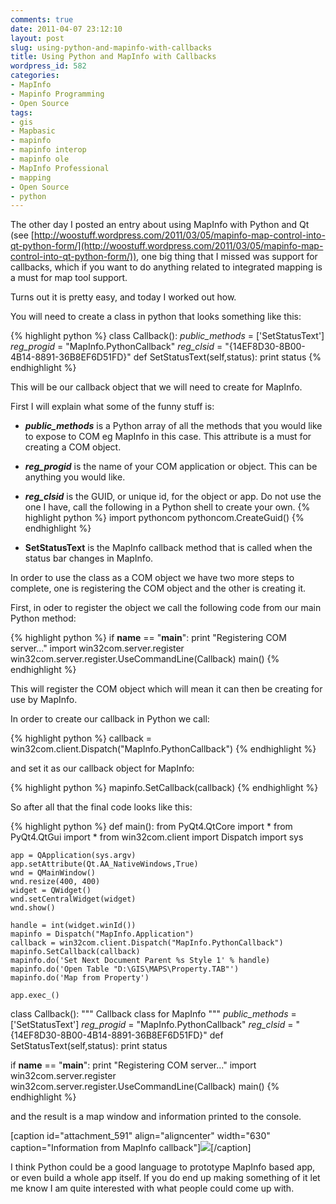 ```yaml
---
comments: true
date: 2011-04-07 23:12:10
layout: post
slug: using-python-and-mapinfo-with-callbacks
title: Using Python and MapInfo with Callbacks
wordpress_id: 582
categories:
- MapInfo
- Mapinfo Programming
- Open Source
tags:
- gis
- Mapbasic
- mapinfo
- mapinfo interop
- mapinfo ole
- MapInfo Professional
- mapping
- Open Source
- python
---
```


The other day I posted an entry about using MapInfo with Python and Qt (see [http://woostuff.wordpress.com/2011/03/05/mapinfo-map-control-into-qt-python-form/](http://woostuff.wordpress.com/2011/03/05/mapinfo-map-control-into-qt-python-form/)), one big thing that I missed was support for callbacks, which if you want to do anything related to integrated mapping is a must for map tool support.

Turns out it is pretty easy, and today I worked out how.

You will need to create a class in python that looks something like this:

{% highlight python %}
class Callback():
    _public_methods_ = ['SetStatusText']
    _reg_progid_ = "MapInfo.PythonCallback"
    _reg_clsid_ = "{14EF8D30-8B00-4B14-8891-36B8EF6D51FD}"
    def SetStatusText(self,status):
        print status
{% endhighlight %}

This will be our callback object that we will need to create for MapInfo.

First I will explain what some of the funny stuff is:



	
  * **_public_methods_** is a Python array of all the methods that you would like to expose to COM eg MapInfo in this case. This attribute is a must for creating a COM object.

	
  * **_reg_progid_** is the name of your COM application or object.  This can be anything you would like.

	
  * **_reg_clsid_** is the GUID, or unique id, for the object or app.  Do not use the one I have, call the following in a Python shell to create your own.
{% highlight python %}
         import pythoncom
         pythoncom.CreateGuid()
         {% endhighlight %}

	
  * **SetStatusText** is the MapInfo callback method that is called when the status bar changes in MapInfo.


In order to use the class as a COM object we have two more steps to complete, one is registering the COM object and the other is creating it.

First, in oder to register the object we call the following code from our main Python method:

{% highlight python %}
if __name__ == "__main__":
    print "Registering COM server..."
    import win32com.server.register
    win32com.server.register.UseCommandLine(Callback)
    main()
{% endhighlight %}

This will register the COM object which will mean it can then be creating for use by MapInfo.

In order to create our callback in Python we call:

{% highlight python %}
callback = win32com.client.Dispatch("MapInfo.PythonCallback")
{% endhighlight %}

and set it as our callback object for MapInfo:

{% highlight python %}
mapinfo.SetCallback(callback)
{% endhighlight %}

So after all that the final code looks like this:

{% highlight python %}
def main():
    from PyQt4.QtCore import *
    from PyQt4.QtGui import *
    from win32com.client import Dispatch
    import sys

    app = QApplication(sys.argv)
    app.setAttribute(Qt.AA_NativeWindows,True)
    wnd = QMainWindow()
    wnd.resize(400, 400)
    widget = QWidget()
    wnd.setCentralWidget(widget)
    wnd.show()

    handle = int(widget.winId())
    mapinfo = Dispatch("MapInfo.Application")
    callback = win32com.client.Dispatch("MapInfo.PythonCallback")
    mapinfo.SetCallback(callback)
    mapinfo.do('Set Next Document Parent %s Style 1' % handle)
    mapinfo.do('Open Table "D:\GIS\MAPS\Property.TAB"')
    mapinfo.do('Map from Property')

    app.exec_()

class Callback():
    """ Callback class for MapInfo """
    _public_methods_ = ['SetStatusText']
    _reg_progid_ = "MapInfo.PythonCallback"
    _reg_clsid_ = "{14EF8D30-8B00-4B14-8891-36B8EF6D51FD}"
    def SetStatusText(self,status):
        print status

if __name__ == "__main__":
    print "Registering COM server..."
    import win32com.server.register
    win32com.server.register.UseCommandLine(Callback)
    main()
{% endhighlight %}

and the result is a map window and information printed to the console.

[caption id="attachment_591" align="aligncenter" width="630" caption="Information from MapInfo callback"][![](http://woostuff.files.wordpress.com/2011/04/image001.png)](http://woostuff.files.wordpress.com/2011/04/image001.png)[/caption]

I think Python could be a good language to prototype MapInfo based app, or even build a whole app itself.   If you do end up making something of it let me know I am quite interested with what people could come up with.
